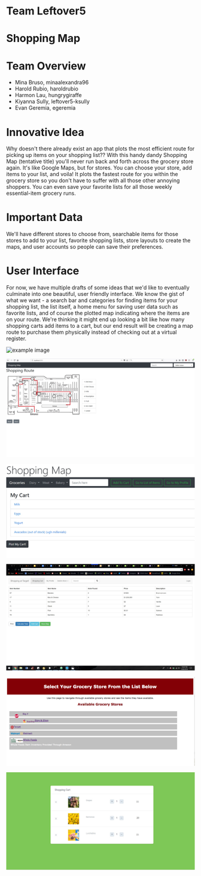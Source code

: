 # Team Leftover5

# Shopping Map

# Team Overview

* Mina Bruso, minaalexandra96
* Harold Rubio, haroldrubio
* Harmon Lau, hungrygiraffe
* Kiyanna Sully, leftover5-ksully
* Evan Geremia, egeremia

# Innovative Idea

Why doesn't there already exist an app that plots the most efficient route for picking up items on your shopping list?? With this handy dandy Shopping Map (tentative title) you'll never run back and forth across the grocery store again. It's like Google Maps, but for stores. You can choose your store, add items to your list, and voila! It plots the fastest route for you within the grocery store so you don't have to suffer with all those other annoying shoppers. You can even save your favorite lists for all those weekly essential-item grocery runs. 

# Important Data

We'll have different stores to choose from, searchable items for those stores to add to your list, favorite shopping lists, store layouts to create the maps, and user accounts so people can save their preferences.

# User Interface

For now, we have multiple drafts of some ideas that we'd like to eventually culminate into one beautiful, user friendly interface. We know the gist of what we want - a search bar and categories for finding items for your shopping list, the list itself, a home menu for saving user data such as favorite lists, and of course the plotted map indicating where the items are on your route. We're thinking it might end up looking a bit like how many shopping carts add items to a cart, but our end result will be creating a map route to purchase them physically instead of checking out at a virtual register. 

![example image](imgs/chick.jpg)

![Mina's UI](imgs/map_UI.jpg)

![Harold's UI](imgs/navbar+cart_UI.jpg)

![Evan's UI](imgs/ShoppingCart_UI2.jpg)

![Kiyanna's UI](imgs/Kiyanna_Example.jpg)

![Harmon's UI](imgs/HarmonUI.jpg)
